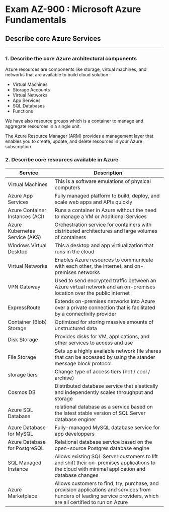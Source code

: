 # Exam AZ-900 : Microsoft Azure Fundamentals

## Describe core Azure Services

---

### 1. Describe the core Azure architectural components

Azure resources are components like storage, virtual machines, and networks that are available to build cloud solution :
- Virtual Machines
- Storage Accounts
- Virtual Networks
- App Services
- SQL Databases
- Functions

We have also resource groups which is a container to manage and aggregate resources in a single unit.

The Azure Resource Manager (ARM) provides a management layer that enables you to create, update, and delete resources in your Azure subscription.

### 2. Describe core resources available in Azure

| Service                         | Description                                                                                                                                                         |
|---------------------------------|---------------------------------------------------------------------------------------------------------------------------------------------------------------------|
| Virtual Machines                | This is a software emulations of physical computers                                                                                                                 |
| Azure App Services              | Fully managed platform to build, deploy, and scale web apps and APIs quickly                                                                                        |
| Azure Container Instances (ACI) | Runs a container in Azure without the need to manage a VM or Additional Services                                                                                    |
| Azure Kubernetes Service (AKS)  | Orchestration service for containers with distributed architectures and large volumes of containers                                                                 |
| Windows Virtual Desktop         | This a desktop and app virtiualization that runs in the cloud                                                                                                       |
| Virtual Networks                | Enables Azure resources to communicate with each other, the internet, and on-premises networks                                                                      |
| VPN Gateway                     | Used to send encrypted traffic between an Azure virtual network and an on-premises location over the public internet                                                |
| ExpressRoute                    | Extends on-premises networks into Azure over a private connection that is facilitated by a connectivity provider                                                    |
| Container (Blob) Storage        | Optimized for storing massive amounts of unstructured data                                                                                                          |
| Disk Storage                    | Provides disks for VM, applications, and other services to access and use                                                                                           |
| File Storage                    | Sets up a highly available network file shares that can be accessed by using the stander message block protocol                                                     |
| storage tiers                   | Change type of access tiers (hot / cool / archive)                                                                                                                  |
| Cosmos DB                       | Distributed database service that elastically and independently scales throughput and storage                                                                       |
| Azure SQL Database              | relational database as a service based on the latest stable version of SQL Server database enginer                                                                  |
| Azure Database for MySQL        | Fully-managed MySQL database service for app developpers                                                                                                            |
| Azure Database for PostgreSQL   | Relational database service based on the open-source Postgres database engine                                                                                       |
| SQL Managed Instance            | Allows existing SQL Server customers to lift and shift their on-premises applications to the cloud with minimal application and database changes                    |
| Azure Marketplace               | Allows customers to find, try, purchase, and provision applications and services from hunders of leading service providers, which are all certified to run on Azure |